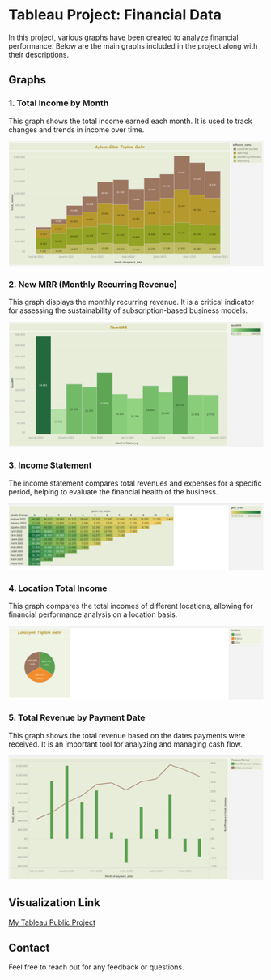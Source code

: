 # Tableau Project: Financial Data

In this project, various graphs have been created to analyze financial performance. Below are the main graphs included in the project along with their descriptions.

## Graphs

### 1. Total Income by Month
This graph shows the total income earned each month. It is used to track changes and trends in income over time.

![Total Income by Month](https://github.com/Serayyyy/tableau-project/blob/main/Total%20income%20by%20month.png)

### 2. New MRR (Monthly Recurring Revenue)
This graph displays the monthly recurring revenue. It is a critical indicator for assessing the sustainability of subscription-based business models.

![New MRR](https://github.com/Serayyyy/tableau-project/blob/main/NewMRR.png)

### 3. Income Statement
The income statement compares total revenues and expenses for a specific period, helping to evaluate the financial health of the business.

![Income Statement](https://github.com/Serayyyy/tableau-project/blob/main/Income%20statement.png)

### 4. Location Total Income
This graph compares the total incomes of different locations, allowing for financial performance analysis on a location basis.

![Location Total Income](https://github.com/Serayyyy/tableau-project/blob/main/Location%20total%20income.png)

### 5. Total Revenue by Payment Date
This graph shows the total revenue based on the dates payments were received. It is an important tool for analyzing and managing cash flow.

![Total Revenue by Payment Date](https://github.com/Serayyyy/tableau-project/blob/main/Total%20Revenue%20by%20Payment%20Date.png)

## Visualization Link
[My Tableau Public Project](https://public.tableau.com/app/profile/seray.barut/viz/dev-2-DEV6/Dashboard1?publish=yes)

## Contact
Feel free to reach out for any feedback or questions.
